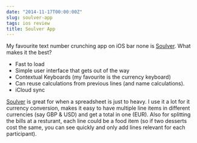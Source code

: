 ```yaml
---
date: "2014-11-17T00:00:00Z"
slug: soulver-app
tags: ios review
title: Soulver App
---
```


My favourite text number crunching app on iOS bar none is [Soulver][]. What makes it the best?

* Fast to load 
* Simple user interface that gets out of the way
* Contextual Keyboards (my favourite is the currency keyboard)
* Can reuse calculations from previous lines (and name calculations).
* iCloud sync

[Soulver][] is great for when a spreadsheet is just to heavy. I use it a lot for it currency conversion, makes it easy to have multiple line items in different currencies (say GBP & USD) and get a total in one (EUR). Also for splitting the bills at a resturant, each line could be a food item (so if two desserts cost the same, you can see quickly and only add lines relevant for each participant). 

[Soulver]: http://www.acqualia.com/soulver/
